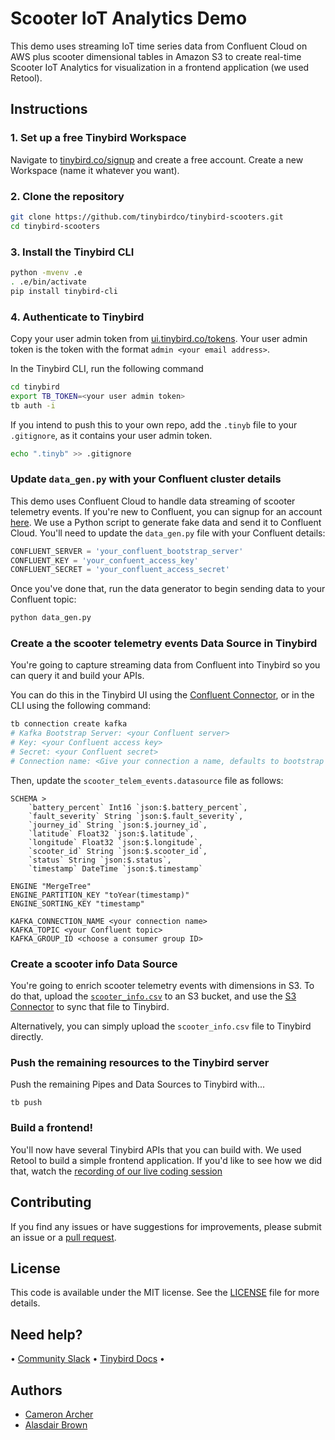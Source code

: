 # Scooter IoT Analytics Demo

This demo uses streaming IoT time series data from Confluent Cloud on AWS plus scooter dimensional tables in Amazon S3 to create real-time Scooter IoT Analytics for visualization in a frontend application (we used Retool).

## Instructions

### 1. Set up a free Tinybird Workspace

Navigate to [tinybird.co/signup](https://www.tinybird.co/signup) and create a free account. Create a new Workspace (name it whatever you want).

### 2. Clone the repository

```bash
git clone https://github.com/tinybirdco/tinybird-scooters.git
cd tinybird-scooters
```

### 3. Install the Tinybird CLI

```bash
python -mvenv .e
. .e/bin/activate
pip install tinybird-cli
```

### 4. Authenticate to Tinybird

Copy your user admin token from [ui.tinybird.co/tokens](https://ui.tinybird.co/tokens). Your user admin token is the token with the format `admin <your email address>`.

In the Tinybird CLI, run the following command

```bash
cd tinybird
export TB_TOKEN=<your user admin token>
tb auth -i
```

If you intend to push this to your own repo, add the `.tinyb` file to your `.gitignore`, as it contains your user admin token.

```bash
echo ".tinyb" >> .gitignore
```

### Update `data_gen.py` with your Confluent cluster details

This demo uses Confluent Cloud to handle data streaming of scooter telemetry events. If you're new to Confluent, you can signup for an account [here](https://www.confluent.io/get-started). We use a Python script to generate fake data and send it to Confluent Cloud. You'll need to update the `data_gen.py` file with your Confluent details:

```python
CONFLUENT_SERVER = 'your_confluent_bootstrap_server'
CONFLUENT_KEY = 'your_confuent_access_key'
CONFLUENT_SECRET = 'your_confluent_access_secret'
```

Once you've done that, run the data generator to begin sending data to your Confluent topic:

```bash
python data_gen.py
```

### Create a the scooter telemetry events Data Source in Tinybird

You're going to capture streaming data from Confluent into Tinybird so you can query it and build your APIs.

You can do this in the Tinybird UI using the [Confluent Connector](https://www.tinybird.co/docs/ingest/confluent.html), or in the CLI using the following command:

```bash
tb connection create kafka
# Kafka Bootstrap Server: <your Confluent server>
# Key: <your Confluent access key>
# Secret: <your Confluent secret>
# Connection name: <Give your connection a name, defaults to bootstrap server>
```

Then, update the `scooter_telem_events.datasource` file as follows:

```
SCHEMA >
    `battery_percent` Int16 `json:$.battery_percent`,
    `fault_severity` String `json:$.fault_severity`,
    `journey_id` String `json:$.journey_id`,
    `latitude` Float32 `json:$.latitude`,
    `longitude` Float32 `json:$.longitude`,
    `scooter_id` String `json:$.scooter_id`,
    `status` String `json:$.status`,
    `timestamp` DateTime `json:$.timestamp`

ENGINE "MergeTree"
ENGINE_PARTITION_KEY "toYear(timestamp)"
ENGINE_SORTING_KEY "timestamp"

KAFKA_CONNECTION_NAME <your connection name>
KAFKA_TOPIC <your Confluent topic>
KAFKA_GROUP_ID <choose a consumer group ID>
```

### Create a scooter info Data Source

You're going to enrich scooter telemetry events with dimensions in S3. To do that, upload the [`scooter_info.csv`](/tinybird/scripts/scooter_info.csv) to an S3 bucket, and use the [S3 Connector](https://www.tinybird.co/docs/ingest/s3.html) to sync that file to Tinybird.

Alternatively, you can simply upload the `scooter_info.csv` file to Tinybird directly.

### Push the remaining resources to the Tinybird server

Push the remaining Pipes and Data Sources to Tinybird with...

```
tb push
```

### Build a frontend!

You'll now have several Tinybird APIs that you can build with. We used Retool to build a simple frontend application. If you'd like to see how we did that, watch the [recording of our live coding session](https://www.youtube.com/watch?v=rf7ZannHDf0)

## Contributing

If you find any issues or have suggestions for improvements, please submit an issue or a [pull request](https://github.com/tinybirdco/scooter-rental-iot-analytics/pulls?q=is%3Apr+is%3Aopen+sort%3Aupdated-desc).

## License

This code is available under the MIT license. See the [LICENSE](https://github.com/tinybirdco/scooter-rental-iot-analytics/blob/main/LICENSE.txt) file for more details.

## Need help?

&bull; [Community Slack](https://www.tinybird.co/community) &bull; [Tinybird Docs](https://www.tinybird.co/docs) &bull;

## Authors

- [Cameron Archer](https://github.com/tb-peregrine)
- [Alasdair Brown](https://github.com/sdairs)
